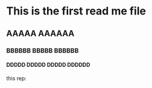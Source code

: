 # This is the first read me file
## AAAAA AAAAAA
### BBBBBB BBBBB BBBBBB
#### DDDDD DDDDD DDDDD DDDDDD

this rep: 
